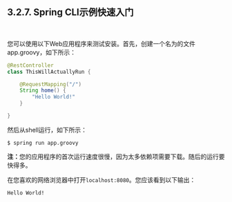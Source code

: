 <h2>3.2.7.  Spring CLI示例快速入门</h2><br>

您可以使用以下Web应用程序来测试安装。首先，创建一个名为的文件app.groovy，如下所示：

```JAVA
@RestController
class ThisWillActuallyRun {

    @RequestMapping("/")
    String home() {
        "Hello World!"
    }

}
```

然后从shell运行，如下所示：

```
$ spring run app.groovy
```

<b>注：</b>您的应用程序的首次运行速度很慢，因为太多依赖项需要下载。随后的运行要快得多。

在您喜欢的网络浏览器中打开```localhost:8080```。您应该看到以下输出：


```
Hello World!
```